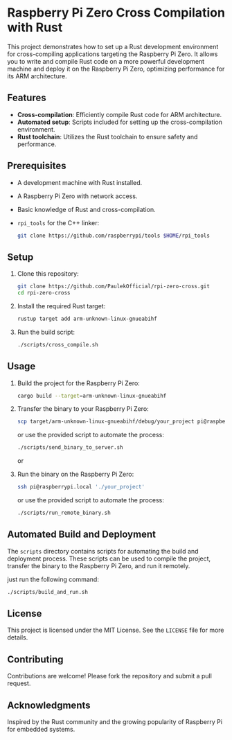 # Raspberry Pi Zero Cross Compilation with Rust

This project demonstrates how to set up a Rust development environment for cross-compiling applications targeting the Raspberry Pi Zero. It allows you to write and compile Rust code on a more powerful development machine and deploy it on the Raspberry Pi Zero, optimizing performance for its ARM architecture.

## Features

- **Cross-compilation**: Efficiently compile Rust code for ARM architecture.
- **Automated setup**: Scripts included for setting up the cross-compilation environment.
- **Rust toolchain**: Utilizes the Rust toolchain to ensure safety and performance.

## Prerequisites

- A development machine with Rust installed.
- A Raspberry Pi Zero with network access.
- Basic knowledge of Rust and cross-compilation.
- `rpi_tools` for the C++ linker:

    ```sh
    git clone https://github.com/raspberrypi/tools $HOME/rpi_tools
    ```

## Setup

1. Clone this repository:
    ```sh
    git clone https://github.com/PaulekOfficial/rpi-zero-cross.git
    cd rpi-zero-cross
    ```

2. Install the required Rust target:
    ```sh
    rustup target add arm-unknown-linux-gnueabihf
    ```

3. Run the build script:
    ```sh
    ./scripts/cross_compile.sh
    ```

## Usage

1. Build the project for the Raspberry Pi Zero:
    ```sh
    cargo build --target=arm-unknown-linux-gnueabihf
    ```

2. Transfer the binary to your Raspberry Pi Zero:
    ```sh
    scp target/arm-unknown-linux-gnueabihf/debug/your_project pi@raspberrypi.local:/home/pi/
    ```
    or use the provided script to automate the process:
    ```sh
    ./scripts/send_binary_to_server.sh
    ```
    or

3. Run the binary on the Raspberry Pi Zero:
    ```sh
    ssh pi@raspberrypi.local './your_project'
    ```
    or use the provided script to automate the process:
    ```sh
    ./scripts/run_remote_binary.sh
    ```

## Automated Build and Deployment

The `scripts` directory contains scripts for automating the build and deployment process. These scripts can be used to compile the project, transfer the binary to the Raspberry Pi Zero, and run it remotely.

just run the following command:

```sh
./scripts/build_and_run.sh
```


## License

This project is licensed under the MIT License. See the `LICENSE` file for more details.

## Contributing

Contributions are welcome! Please fork the repository and submit a pull request.

## Acknowledgments

Inspired by the Rust community and the growing popularity of Raspberry Pi for embedded systems.
